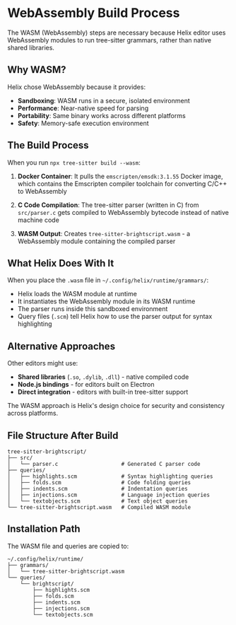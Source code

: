 # WebAssembly Build Process

The WASM (WebAssembly) steps are necessary because Helix editor uses WebAssembly modules to run tree-sitter grammars, rather than native shared libraries.

## Why WASM?

Helix chose WebAssembly because it provides:
- **Sandboxing**: WASM runs in a secure, isolated environment
- **Performance**: Near-native speed for parsing
- **Portability**: Same binary works across different platforms
- **Safety**: Memory-safe execution environment

## The Build Process

When you run `npx tree-sitter build --wasm`:

1. **Docker Container**: It pulls the `emscripten/emsdk:3.1.55` Docker image, which contains the Emscripten compiler toolchain for converting C/C++ to WebAssembly

2. **C Code Compilation**: The tree-sitter parser (written in C) from `src/parser.c` gets compiled to WebAssembly bytecode instead of native machine code

3. **WASM Output**: Creates `tree-sitter-brightscript.wasm` - a WebAssembly module containing the compiled parser

## What Helix Does With It

When you place the `.wasm` file in `~/.config/helix/runtime/grammars/`:

- Helix loads the WASM module at runtime
- It instantiates the WebAssembly module in its WASM runtime
- The parser runs inside this sandboxed environment
- Query files (`.scm`) tell Helix how to use the parser output for syntax highlighting

## Alternative Approaches

Other editors might use:
- **Shared libraries** (`.so`, `.dylib`, `.dll`) - native compiled code
- **Node.js bindings** - for editors built on Electron
- **Direct integration** - editors with built-in tree-sitter support

The WASM approach is Helix's design choice for security and consistency across platforms.

## File Structure After Build

```
tree-sitter-brightscript/
├── src/
│   └── parser.c                    # Generated C parser code
├── queries/
│   ├── highlights.scm              # Syntax highlighting queries
│   ├── folds.scm                   # Code folding queries
│   ├── indents.scm                 # Indentation queries
│   ├── injections.scm              # Language injection queries
│   └── textobjects.scm             # Text object queries
└── tree-sitter-brightscript.wasm   # Compiled WASM module
```

## Installation Path

The WASM file and queries are copied to:
```
~/.config/helix/runtime/
├── grammars/
│   └── tree-sitter-brightscript.wasm
└── queries/
    └── brightscript/
        ├── highlights.scm
        ├── folds.scm
        ├── indents.scm
        ├── injections.scm
        └── textobjects.scm
```